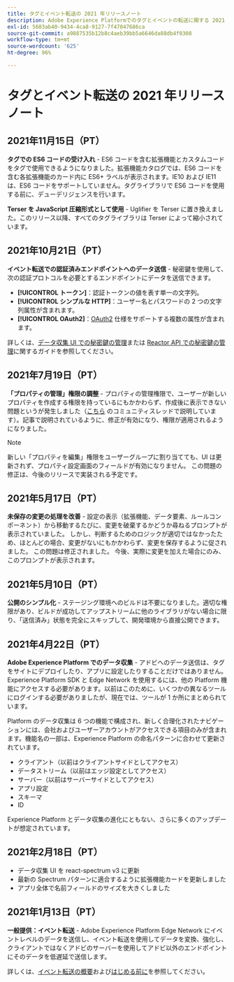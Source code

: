 ```yaml
---
title: タグとイベント転送の 2021 年リリースノート
description: Adobe Experience Platformでのタグとイベントの転送に関する 2021 年リリースノート。
exl-id: 5603ab40-9434-4ca8-9127-7f47047686ca
source-git-commit: a9887535b12b8c4aeb39bb5a6646da88db4f0308
workflow-type: tm+mt
source-wordcount: '625'
ht-degree: 96%

---
```


# タグとイベント転送の 2021 年リリースノート

## 2021年11月15日（PT）

**タグでの ES6 コードの受け入れ** - ES6 コードを含む拡張機能とカスタムコードをタグで使用できるようになりました。拡張機能カタログでは、ES6 コードを含む各拡張機能のカード内に ES6+ ラベルが表示されます。IE10 および IE11 は、ES6 コードをサポートしていません。タグライブラリで ES6 コードを使用する前に、デューデリジェンスを行います。

**Terser を JavaScript 圧縮形式として使用** - Uglifier を Terser に置き換えました。このリリース以降、すべてのタグライブラリは Terser によって縮小されています。

## 2021年10月21日（PT）

**イベント転送での認証済みエンドポイントへのデータ送信** - 秘密鍵を使用して、次の認証プロトコルを必要とするエンドポイントにデータを送信できます。

* **[!UICONTROL トークン]**：認証トークンの値を表す単一の文字列。
* **[!UICONTROL シンプルな HTTP]**：ユーザー名とパスワードの 2 つの文字列属性が含まれます。
* **[!UICONTROL OAuth2]**：[OAuth2](https://datatracker.ietf.org/doc/html/rfc6749) 仕様をサポートする複数の属性が含まれます。

詳しくは、[データ収集 UI での秘密鍵の管理](../ui/event-forwarding/secrets.md)または [Reactor API での秘密鍵の管理](../api/guides/secrets.md)に関するガイドを参照してください。

## 2021年7月19日（PT）

**「プロパティの管理」権限の調整** - プロパティの管理権限で、ユーザーが新しいプロパティを作成する権限を持っているにもかかわらず、作成後に表示できない問題というが発生しました（[こちら](https://experienceleaguecommunities.adobe.com/t5/adobe-experience-platform-launch/technical-advisory-adjustments-to-the-manage-properties/ba-p/399176?profile.language=ja) のコミュニティスレッドで説明しています）。記事で説明されているように、修正が有効になり、権限が適用されるようになりました。

>[!NOTE]
>
>新しい「プロパティを編集」権限をユーザーグループに割り当てても、UI は更新されず、プロパティ設定画面のフィールドが有効になりません。 この問題の修正は、今後のリリースで実装される予定です。

## 2021年5月17日（PT）

**未保存の変更の処理を改善** - 設定の表示（拡張機能、データ要素、ルールコンポーネント）から移動するたびに、変更を破棄するかどうか尋ねるプロンプトが表示されていました。 しかし、判断するためのロジックが適切ではなかったため、ほとんどの場合、変更がないにもかかわらず、変更を保存するように促されました。  この問題は修正されました。  今後、実際に変更を加えた場合にのみ、このプロンプトが表示されます。

## 2021年5月10日（PT）

**公開のシンプル化** - ステージング環境へのビルドは不要になりました。適切な権限があり、ビルドが成功してアップストリームに他のライブラリがない場合に限り、「送信済み」状態を完全にスキップして、開発環境から直接公開できます。

## 2021年4月22日（PT）

**Adobe Experience Platform でのデータ収集** - アドビへのデータ送信は、タグをサイトにデプロイしたり、アプリに設定したりすることだけではありません。Experience Platform SDK と Edge Network を使用するには、他の Platform 機能にアクセスする必要があります。以前はこのために、いくつかの異なるツールにログインする必要がありましたが、現在では、ツールが 1 か所にまとめられています。

Platform のデータ収集は 6 つの機能で構成され、新しく合理化されたナビゲーションには、会社およびユーザーアカウントがアクセスできる項目のみが含まれます。機能名の一部は、Experience Platform の命名パターンに合わせて更新されています。

* クライアント（以前はクライアントサイドとしてアクセス）
* データストリーム（以前はエッジ設定としてアクセス）
* サーバー（以前はサーバーサイドとしてアクセス）
* アプリ設定
* スキーマ
* ID

Experience Platform とデータ収集の進化にともない、さらに多くのアップデートが想定されています。

## 2021年2月18日（PT）

* データ収集 UI を react-spectrum v3 に更新
* 最新の Spectrum パターンに適合するように拡張機能カードを更新しました
* アプリ全体で名前フィールドのサイズを大きくしました

## 2021年1月13日（PT）

**一般提供：イベント転送** - Adobe Experience Platform Edge Network にイベントレベルのデータを送信し、イベント転送を使用してデータを変換、強化し、クライアントではなくアドビのサーバーを使用してアドビ以外のエンドポイントにそのデータを低遅延で送信します。

詳しくは、[イベント転送の概要](../ui/event-forwarding/overview.md)および[はじめる前に](../ui/event-forwarding/getting-started.md)を参照してください。
